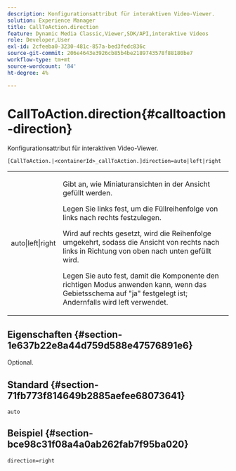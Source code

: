 ```yaml
---
description: Konfigurationsattribut für interaktiven Video-Viewer.
solution: Experience Manager
title: CallToAction.direction
feature: Dynamic Media Classic,Viewer,SDK/API,interaktive Videos
role: Developer,User
exl-id: 2cfeeba0-3230-481c-857a-bed3fedc836c
source-git-commit: 206e4643e3926cb85b4be2189743578f88180be7
workflow-type: tm+mt
source-wordcount: '84'
ht-degree: 4%

---
```


# CallToAction.direction{#calltoaction-direction}

Konfigurationsattribut für interaktiven Video-Viewer.

`[CallToAction.|<containerId>_callToAction.]direction=auto|left|right`

<table id="table_441553CD34C94A58A9D7CBF772DEDDB6"> 
 <tbody> 
  <tr> 
   <td colname="col1"> <p> <span class="codeph"> auto|left|right  </span> </p> </td> 
   <td colname="col2"> <p> Gibt an, wie Miniaturansichten in der Ansicht gefüllt werden. </p> <p>Legen Sie <span class="codeph"> links </span> fest, um die Füllreihenfolge von links nach rechts festzulegen. </p> <p>Wird auf <span class="codeph"> rechts </span> gesetzt, wird die Reihenfolge umgekehrt, sodass die Ansicht von rechts nach links in Richtung von oben nach unten gefüllt wird. </p> <p>Legen Sie <span class="codeph"> auto </span> fest, damit die Komponente den richtigen Modus anwenden kann, wenn das Gebietsschema auf <span class="codeph"> "ja" </span> festgelegt ist; Andernfalls wird <span class="codeph"> left </span> verwendet. </p> </td> 
  </tr> 
 </tbody> 
</table>

## Eigenschaften {#section-1e637b22e8a44d759d588e47576891e6}

Optional.

## Standard {#section-71fb773f814649b2885aefee68073641}

`auto`

## Beispiel {#section-bce98c31f08a4a0ab262fab7f95ba020}

```
direction=right
```
